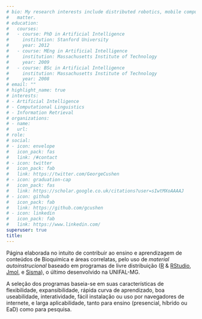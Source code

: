 ```yaml
---
# bio: My research interests include distributed robotics, mobile computing and programmable
#   matter.
# education:
#   courses:
#   - course: PhD in Artificial Intelligence
#     institution: Stanford University
#     year: 2012
#   - course: MEng in Artificial Intelligence
#     institution: Massachusetts Institute of Technology
#     year: 2009
#   - course: BSc in Artificial Intelligence
#     institution: Massachusetts Institute of Technology
#     year: 2008
# email: ""
# highlight_name: true
# interests:
# - Artificial Intelligence
# - Computational Linguistics
# - Information Retrieval
# organizations:
# - name:  
#   url:  
# role:  
# social:
# - icon: envelope
#   icon_pack: fas
#   link: /#contact
# - icon: twitter
#   icon_pack: fab
#   link: https://twitter.com/GeorgeCushen
# - icon: graduation-cap
#   icon_pack: fas
#   link: https://scholar.google.co.uk/citations?user=sIwtMXoAAAAJ
# - icon: github
#   icon_pack: fab
#   link: https://github.com/gcushen
# - icon: linkedin
#   icon_pack: fab
#   link: https://www.linkedin.com/
superuser: true
title: 
---
```



<!-- Google tag (gtag.js)--> 
<script async src="https://www.googletagmanager.com/gtag/js?id=G-S1L73VGCG5"></script>
<script>
  window.dataLayer = window.dataLayer || [];
  function gtag(){dataLayer.push(arguments);}
  gtag('js', new Date());

  gtag('config', 'G-S1L73VGCG5');
</script>

Página elaborada no intuito de contribuir ao ensino e aprendizagem de conteúdos de Bioquímica e áreas correlatas, pelo uso de *material autoinstrucional* baseado em programas de livre distribuição ([R](https://cran.r-project.org/) & [RStudio](https://www.rstudio.com/), [Jmol](http://jmol.sourceforge.net/), e [Sisma](http://bioquanti.net/uploads/sismabook/)), o último desenvolvido na UNIFAL-MG.
  
  <!---  ![ texto](unifal3.jpg)--->
  
  A seleção dos programas baseia-se em suas características de flexibilidade, expansibilidade, rápida curva de aprendizado, boa useabilidade, interatividade, fácil instalação ou uso por navegadores de internete, e larga aplicabilidade, tanto para ensino (presencial, híbrido ou EaD) como para pesquisa.